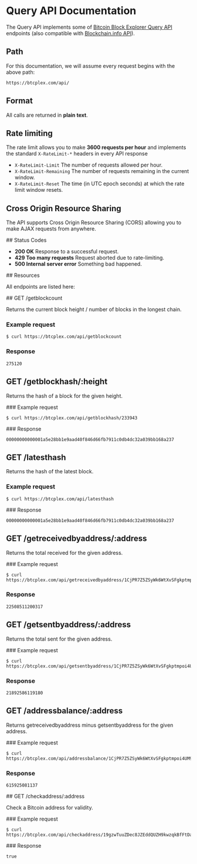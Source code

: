 # Query API Documentation

The Query API implements some of [Bitcoin Block Explorer Query API](https://blockexplorer.com/q) endpoints (also compatible with [Blockchain.info API](https://blockchain.info/api/blockchain_api)).

## Path

For this documentation, we will assume every request begins with the above path:

	https://btcplex.com/api/

## Format

All calls are returned in **plain text**.

## Rate limiting

The rate limit allows you to make **3600 requests per hour** and implements the standard ``X-RateLimit-*`` headers in every API response

- ``X-RateLimit-Limit`` The number of requests allowed per hour.
- ``X-RateLimit-Remaining`` The number of requests remaining in the current window.
- ``X-RateLimit-Reset`` The time (in UTC epoch seconds) at which the rate limit window resets.

## Cross Origin Resource Sharing

The API supports Cross Origin Resource Sharing (CORS) allowing you to make AJAX requests from anywhere.

## Status Codes

- **200 OK** Response to a successful request.
- **429 Too many requests** Request aborted due to rate-limiting.
- **500 Internal server error** Something bad happened.

## Resources

All endpoints are listed here:

## GET /getblockcount

Returns the current block height / number of blocks in the longest chain.
	
### Example request

	$ curl https://btcplex.com/api/getblockcount

### Response

	275120

## GET /getblockhash/:height

Returns the hash of a block for the given height.

### Example request

	$ curl https://btcplex.com/api/getblockhash/233943

### Response

	00000000000001a5e28bb1e9aad40f846d66fb7911c0db4dc32a039bb168a237


## GET /latesthash

Returns the hash of the latest block.

### Example request

	$ curl https://btcplex.com/api/latesthash

### Response

	00000000000001a5e28bb1e9aad40f846d66fb7911c0db4dc32a039bb168a237

## GET /getreceivedbyaddress/:address

Returns the total received for the given address.

### Example request

	$ curl https://btcplex.com/api/getreceivedbyaddress/1CjPR7Z5ZSyWk6WtXvSFgkptmpoi4UM9BC

### Response

	22508511200317

## GET /getsentbyaddress/:address

Returns the total sent for the given address.

### Example request

	$ curl https://btcplex.com/api/getsentbyaddress/1CjPR7Z5ZSyWk6WtXvSFgkptmpoi4UM9BC

### Response

	21892586119180

## GET /addressbalance/:address

Returns getreceivedbyaddress minus getsentbyaddress for the given address.

### Example request

	$ curl https://btcplex.com/api/addressbalance/1CjPR7Z5ZSyWk6WtXvSFgkptmpoi4UM9BC

### Response

	615925081137

## GET /checkaddress/:address

Check a Bitcoin address for validity.

### Example request

	$ curl https://btcplex.com/api/checkaddress/19gzwTuuZDec8JZEddQUZH9kwzqkBfFtDa

### Response

	true
